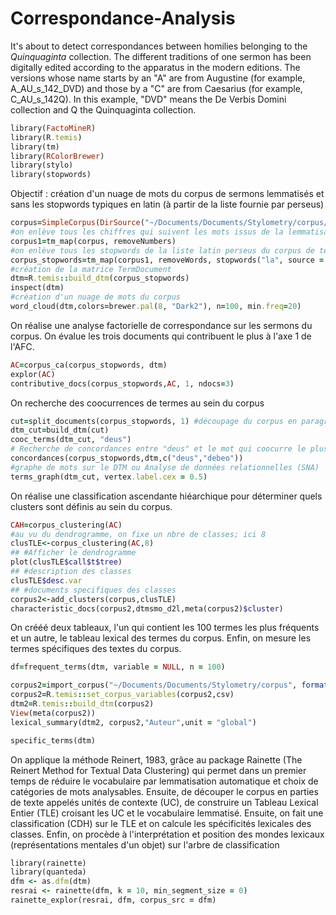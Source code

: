 # Correspondance-Analysis

It's about to detect correspondances between homilies belonging to the _Quinquaginta_ collection. The different traditions of one sermon has been digitally edited according to the apparatus in the modern editions. The versions whose name starts by an "A" are from Augustine (for example, A_AU_s_142_DVD) and those by a "C" are from Caesarius (for example, C_AU_s_142Q). In this example, "DVD" means the De Verbis Domini collection and Q the Quinquaginta collection.

```ruby
library(FactoMineR)
library(R.temis)
library(tm)
library(RColorBrewer)
library(stylo)
library(stopwords)
```
Objectif : création d'un nuage de mots du corpus de sermons lemmatisés et sans les stopwords typiques en latin (à partir de la liste fournie par perseus)
```ruby
corpus=SimpleCorpus(DirSource("~/Documents/Documents/Stylometry/corpus/"))
#on enlève tous les chiffres qui suivent les mots issus de la lemmatisation de Deucalion
corpus1=tm_map(corpus, removeNumbers)
#on enlève tous les stopwords de la liste latin perseus du corpus de textes
corpus_stopwords=tm_map(corpus1, removeWords, stopwords("la", source = "perseus"))
#création de la matrice TermDocument
dtm=R.temis::build_dtm(corpus_stopwords)
inspect(dtm)
#création d'un nuage de mots du corpus
word_cloud(dtm,colors=brewer.pal(8, "Dark2"), n=100, min.freq=20)
```
On réalise une analyse factorielle de correspondance sur les sermons du corpus. On évalue les trois documents qui contribuent le plus à l'axe 1 de l'AFC.
```ruby
AC=corpus_ca(corpus_stopwords, dtm) 
explor(AC)
contributive_docs(corpus_stopwords,AC, 1, ndocs=3)
```
On recherche des coocurrences de termes au sein du corpus
```ruby
cut=split_documents(corpus_stopwords, 1) #découpage du corpus en paragraphes
dtm_cut=build_dtm(cut)
cooc_terms(dtm_cut, "deus")
# Recherche de concordances entre "deus" et le mot qui coocurre le plus avec lui
concordances(corpus_stopwords,dtm,c("deus","debeo"))
#graphe de mots sur le DTM ou Analyse de données relationnelles (SNA)
terms_graph(dtm_cut, vertex.label.cex = 0.5)
```
On réalise une classification ascendante hiéarchique pour déterminer quels clusters sont définis au sein du corpus.
```ruby
CAH=corpus_clustering(AC)
#au vu du dendrogramme, on fixe un nbre de classes; ici 8
clusTLE<-corpus_clustering(AC,8)
## #Afficher le dendrogramme
plot(clusTLE$call$t$tree)
## #description des classes
clusTLE$desc.var
## #documents specifiques des classes
corpus2<-add_clusters(corpus,clusTLE)
characteristic_docs(corpus2,dtmsmo_d2l,meta(corpus2)$cluster)
```
On crééé deux tableaux, l'un qui contient les 100 termes les plus fréquents et un autre, le tableau lexical des termes du corpus. Enfin, on mesure les termes spécifiques des textes du corpus.
```ruby
df=frequent_terms(dtm, variable = NULL, n = 100)

corpus2=import_corpus("~/Documents/Documents/Stylometry/corpus", format = 'txt', language = 'lat')
corpus2=R.temis::set_corpus_variables(corpus2,csv)
dtm2=R.temis::build_dtm(corpus2)
View(meta(corpus2))
lexical_summary(dtm2, corpus2,"Auteur",unit = "global")

specific_terms(dtm)
```
On applique la méthode Reinert, 1983, grâce au package Rainette (The Reinert Method for Textual Data Clustering) qui permet dans un premier temps de réduire le vocabulaire par lemmatisation automatique et choix de catégories de mots analysables. Ensuite, de découper le corpus en parties de texte appelés unités de contexte (UC), de construire un Tableau Lexical Entier (TLE) croisant les UC et le vocabulaire lemmatisé. Ensuite, on fait une classification (CDH) sur le TLE et on calcule les spécificités lexicales des classes. Enfin, on procède à l'interprétation et position des mondes lexicaux (représentations mentales d'un objet) sur l'arbre de classification
```ruby
library(rainette)
library(quanteda)
dfm <- as.dfm(dtm)
resrai <- rainette(dfm, k = 10, min_segment_size = 0)
rainette_explor(resrai, dfm, corpus_src = dfm)
```
